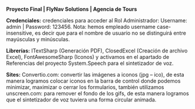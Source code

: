 **Proyecto Final | FlyNav Solutions | Agencia de Tours**

**Credenciales:** credenciales para acceder al Rol Administrador: Username: admin | Password: 123456. Nota: hemos empleado username case-insensitive, es decir que para el nombre de usuario no se distinguirá entre mayúsculas y minúsculas.

**Librerías:** ITextSharp (Generación PDF), ClosedExcel (Creación de archivo Excel), FontAwesomeSharp (Iconos) y activamos en el apartado de Referencias del proyecto System.Speech para el sintetizador de voz.

**Sites:** Convertio.com: convertir las imágenes a iconos (jpg – ico), de esta manera logramos colocar iconos en la barra de control donde podemos minimizar, maximizar o cerrar los formularios, también utilizamos unscreen.com: para remover el fondo de los gifs, de esta manera logramos que el sintetizador de voz tuviera una forma circular animada.
